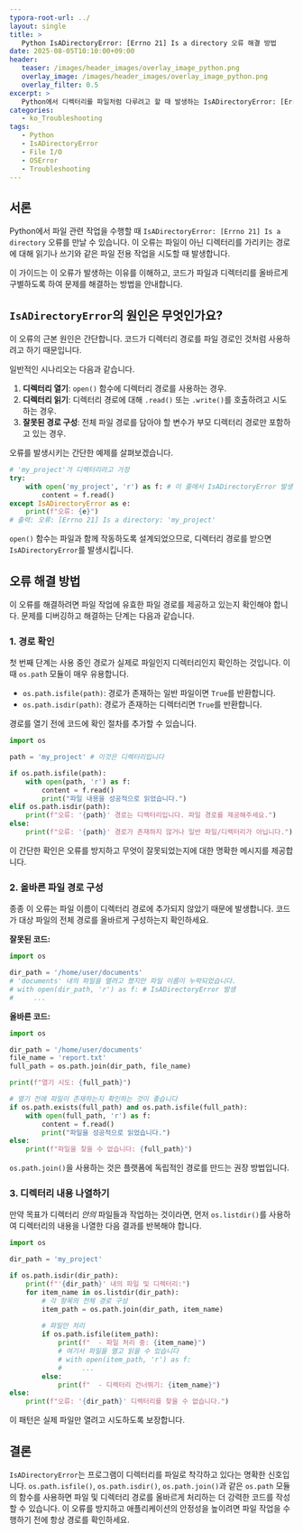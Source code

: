 ```yaml
---
typora-root-url: ../
layout: single
title: >
   Python IsADirectoryError: [Errno 21] Is a directory 오류 해결 방법
date: 2025-08-05T10:10:00+09:00
header:
   teaser: /images/header_images/overlay_image_python.png
   overlay_image: /images/header_images/overlay_image_python.png
   overlay_filter: 0.5
excerpt: >
   Python에서 디렉터리를 파일처럼 다루려고 할 때 발생하는 IsADirectoryError: [Errno 21] Is a directory 오류를 해결하는 방법을 배우세요. 이 가이드는 경로를 확인하고 올바른 파일 작업을 사용하는 방법을 보여줍니다.
categories:
   - ko_Troubleshooting
tags:
   - Python
   - IsADirectoryError
   - File I/O
   - OSError
   - Troubleshooting
---
```


## 서론

Python에서 파일 관련 작업을 수행할 때 `IsADirectoryError: [Errno 21] Is a directory` 오류를 만날 수 있습니다. 이 오류는 파일이 아닌 디렉터리를 가리키는 경로에 대해 읽기나 쓰기와 같은 파일 전용 작업을 시도할 때 발생합니다.

이 가이드는 이 오류가 발생하는 이유를 이해하고, 코드가 파일과 디렉터리를 올바르게 구별하도록 하여 문제를 해결하는 방법을 안내합니다.

## `IsADirectoryError`의 원인은 무엇인가요?

이 오류의 근본 원인은 간단합니다. 코드가 디렉터리 경로를 파일 경로인 것처럼 사용하려고 하기 때문입니다.

일반적인 시나리오는 다음과 같습니다.
1.  **디렉터리 열기**: `open()` 함수에 디렉터리 경로를 사용하는 경우.
2.  **디렉터리 읽기**: 디렉터리 경로에 대해 `.read()` 또는 `.write()`를 호출하려고 시도하는 경우.
3.  **잘못된 경로 구성**: 전체 파일 경로를 담아야 할 변수가 부모 디렉터리 경로만 포함하고 있는 경우.

오류를 발생시키는 간단한 예제를 살펴보겠습니다.

```python
# 'my_project'가 디렉터리라고 가정
try:
    with open('my_project', 'r') as f: # 이 줄에서 IsADirectoryError 발생
        content = f.read()
except IsADirectoryError as e:
    print(f"오류: {e}")
# 출력: 오류: [Errno 21] Is a directory: 'my_project'
```

`open()` 함수는 파일과 함께 작동하도록 설계되었으므로, 디렉터리 경로를 받으면 `IsADirectoryError`를 발생시킵니다.

## 오류 해결 방법

이 오류를 해결하려면 파일 작업에 유효한 파일 경로를 제공하고 있는지 확인해야 합니다. 문제를 디버깅하고 해결하는 단계는 다음과 같습니다.

### 1. 경로 확인

첫 번째 단계는 사용 중인 경로가 실제로 파일인지 디렉터리인지 확인하는 것입니다. 이때 `os.path` 모듈이 매우 유용합니다.

-   `os.path.isfile(path)`: 경로가 존재하는 일반 파일이면 `True`를 반환합니다.
-   `os.path.isdir(path)`: 경로가 존재하는 디렉터리면 `True`를 반환합니다.

경로를 열기 전에 코드에 확인 절차를 추가할 수 있습니다.

```python
import os

path = 'my_project' # 이것은 디렉터리입니다

if os.path.isfile(path):
    with open(path, 'r') as f:
        content = f.read()
        print("파일 내용을 성공적으로 읽었습니다.")
elif os.path.isdir(path):
    print(f"오류: '{path}' 경로는 디렉터리입니다. 파일 경로를 제공해주세요.")
else:
    print(f"오류: '{path}' 경로가 존재하지 않거나 일반 파일/디렉터리가 아닙니다.")
```

이 간단한 확인은 오류를 방지하고 무엇이 잘못되었는지에 대한 명확한 메시지를 제공합니다.

### 2. 올바른 파일 경로 구성

종종 이 오류는 파일 이름이 디렉터리 경로에 추가되지 않았기 때문에 발생합니다. 코드가 대상 파일의 전체 경로를 올바르게 구성하는지 확인하세요.

**잘못된 코드:**
```python
import os

dir_path = '/home/user/documents'
# 'documents' 내의 파일을 열려고 했지만 파일 이름이 누락되었습니다.
# with open(dir_path, 'r') as f: # IsADirectoryError 발생
#     ...
```

**올바른 코드:**
```python
import os

dir_path = '/home/user/documents'
file_name = 'report.txt'
full_path = os.path.join(dir_path, file_name)

print(f"열기 시도: {full_path}")

# 열기 전에 파일이 존재하는지 확인하는 것이 좋습니다
if os.path.exists(full_path) and os.path.isfile(full_path):
    with open(full_path, 'r') as f:
        content = f.read()
        print("파일을 성공적으로 읽었습니다.")
else:
    print(f"파일을 찾을 수 없습니다: {full_path}")
```
`os.path.join()`을 사용하는 것은 플랫폼에 독립적인 경로를 만드는 권장 방법입니다.

### 3. 디렉터리 내용 나열하기

만약 목표가 디렉터리 *안의* 파일들과 작업하는 것이라면, 먼저 `os.listdir()`를 사용하여 디렉터리의 내용을 나열한 다음 결과를 반복해야 합니다.

```python
import os

dir_path = 'my_project'

if os.path.isdir(dir_path):
    print(f"'{dir_path}' 내의 파일 및 디렉터리:")
    for item_name in os.listdir(dir_path):
        # 각 항목의 전체 경로 구성
        item_path = os.path.join(dir_path, item_name)
        
        # 파일만 처리
        if os.path.isfile(item_path):
            print(f"  - 파일 처리 중: {item_name}")
            # 여기서 파일을 열고 읽을 수 있습니다
            # with open(item_path, 'r') as f:
            #     ...
        else:
            print(f"  - 디렉터리 건너뛰기: {item_name}")
else:
    print(f"오류: '{dir_path}' 디렉터리를 찾을 수 없습니다.")
```
이 패턴은 실제 파일만 열려고 시도하도록 보장합니다.

## 결론

`IsADirectoryError`는 프로그램이 디렉터리를 파일로 착각하고 있다는 명확한 신호입니다. `os.path.isfile()`, `os.path.isdir()`, `os.path.join()`과 같은 `os.path` 모듈의 함수를 사용하면 파일 및 디렉터리 경로를 올바르게 처리하는 더 강력한 코드를 작성할 수 있습니다. 이 오류를 방지하고 애플리케이션의 안정성을 높이려면 파일 작업을 수행하기 전에 항상 경로를 확인하세요.
